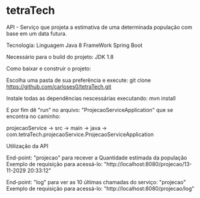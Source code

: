 # tetraTech

API - Serviço que projeta a estimativa de uma determinada população com base em um data futura.

Tecnologia: Linguagem Java 8
            FrameWork Spring Boot
               
               
Necessário para o build do projeto:
  JDK 1.8
  
Como baixar e construir o projeto:
  
  Escolha uma pasta de sua preferência e execute:
    git clone https://github.com/carloses0/tetraTech.git
    
  Instale todas as dependências nescessárias executando:
    mvn install
  
  E por fim dê "run" no arquivo: "ProjecaoServiceApplication" que se encontra no caminho: 
  
  projecaoService -> src -> main -> java -> com.tetraTech.projecaoService.ProjecaoServiceApplication
    
    
Utilização da API
  
   End-point: "projecao" para recever a Quantidade estimada da população
    Exemplo de requisição para acessá-lo: "http://localhost:8080/projecao/13-11-2029 20:33:12"
    
   End-point: "log" para ver as 10 últimas chamadas do serviço: "projecao"
    Exemplo de requisição para acessá-lo: "http://localhost:8080/projecao/log"
